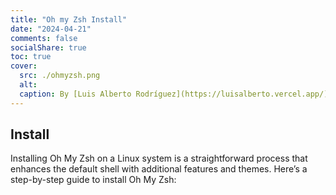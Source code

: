 ```yaml
---
title: "Oh my Zsh Install"
date: "2024-04-21"
comments: false
socialShare: true
toc: true
cover:
  src: ./ohmyzsh.png
  alt:
  caption: By [Luis Alberto Rodríguez](https://luisalberto.vercel.app/)
---
```


## Install

Installing Oh My Zsh on a Linux system is a straightforward process that
enhances the default shell with additional features and themes. Here’s a
step-by-step guide to install Oh My Zsh:
